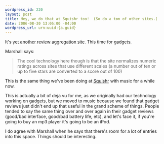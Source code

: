 ```yaml
--- 
wordpress_id: 220
layout: post
title: Hey, we do that at Squishr too!  (So do a ton of other sites.)
date: 2006-08-30 13:06:00 -04:00
wordpress_url: urn:uuid:{a.guid}
---
```

<p>It's <a href="http://www.techcrunch.com/2006/08/30/viewscore-aggregates-gadget-reviews/" title="">yet another review aggregation site</a>.  This time for gadgets.  </p>

<p>Marshall says:</p>

<blockquote>
    <p>The cool technology here though is that the site normalizes numeric ratings across sites that use different scales (a number out of ten or up to five stars are converted to a score out of 100)</p>
</blockquote>

<p>This is the same thing we've been doing at <a href="http://www.squishr.com" title="Squishr">Squishr</a> with music for a while now.</p>

<p>This is actually a bit of deja vu for me, as we originally had our technology working on gadgets, but we moved to music because we found that gadget reviews just didn't end up that useful in the grand scheme of things.  People tended to say the same thing over and over again in their gadget reviews (good/bad interface, good/bad battery life, etc), and let's face it, if you're going to buy an mp3 player it's going to be an iPod.  </p>

<p>I do agree with Marshall when he says that there's room for a lot of entries into this space.  Things should be interesting.</p>
